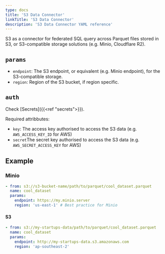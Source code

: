```yaml
---
type: docs
title: 'S3 Data Connector'
linkTitle: 'S3 Data Connector'
description: 'S3 Data Connector YAML reference'
---
```


S3 as a connector for federated SQL query across Parquet files stored in S3, or S3-compatible storage solutions (e.g. Minio, Cloudflare R2).

## `params`

- `endpoint`: The S3 endpoint, or equivalent (e.g. Minio endpoint), for the S3-compatible storage.
- `region`: Region of the S3 bucket, if region specific.

## `auth`

Check [Secrets]({{<ref "secrets">}}).

Required attribbutes:

- `key`: The access key authorised to access the S3 data (e.g. `AWS_ACCESS_KEY_ID` for AWS)
- `secret`The secret key authorised to access the S3 data (e.g. `AWS_SECRET_ACCESS_KEY` for AWS)

## Example

### Minio

```yaml
- from: s3://s3-bucket-name/path/to/parquet/cool_dataset.parquet
  name: cool_dataset
  params:
    endpoint: https://my.minio.server
    region: 'us-east-1' # Best practice for Minio
```

#### S3

```yaml
- from: s3://my-startups-data/path/to/parquet/cool_dataset.parquet
  name: cool_dataset
  params:
    endpoint: http://my-startups-data.s3.amazonaws.com
    region: 'ap-southeast-2'
```
